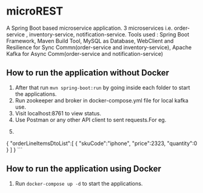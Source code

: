 # microREST
A Spring Boot based microservice application.
3 microservices i.e. order-service , inventory-service, notification-service.
Tools used : Spring Boot Framework, Maven Build Tool, MySQL as Database, WebClient and Resilience for Sync Commn(order-service and inventory-service), Apache Kafka for Async Comm(order-service and notification-service)


## How to run the application without Docker

1. After that run `mvn spring-boot:run` by going inside each folder to start the applications.
2. Run zookeeper and broker in docker-compose.yml file for local kafka use.
3. Visit localhost:8761 to view status.
4. Use Postman or any other API client to sent requests.For eg.
5.  ```json
   {
    "orderLineItemsDtoList":[
        {
            "skuCode":"iphone",
            "price":2323,
            "quantity":0
        }
    ]
    }
    ```

## How to run the application using Docker
1. Run `docker-compose up -d` to start the applications.
